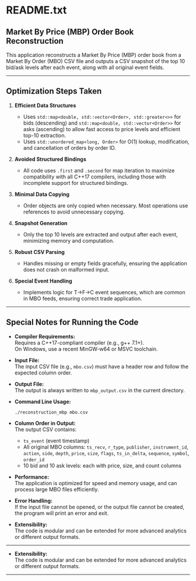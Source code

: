 # README.txt

## Market By Price (MBP) Order Book Reconstruction

This application reconstructs a Market By Price (MBP) order book from a Market By Order (MBO) CSV file and outputs a CSV snapshot of the top 10 bid/ask levels after each event, along with all original event fields.

---

## Optimization Steps Taken

1. **Efficient Data Structures**
   - Uses `std::map<double, std::vector<Order>, std::greater<>>` for bids (descending) and `std::map<double, std::vector<Order>>` for asks (ascending) to allow fast access to price levels and efficient top-10 extraction.
   - Uses `std::unordered_map<long, Order>` for O(1) lookup, modification, and cancellation of orders by order ID.

2. **Avoided Structured Bindings**
   - All code uses `.first` and `.second` for map iteration to maximize compatibility with all C++17 compilers, including those with incomplete support for structured bindings.

3. **Minimal Data Copying**
   - Order objects are only copied when necessary. Most operations use references to avoid unnecessary copying.

4. **Snapshot Generation**
   - Only the top 10 levels are extracted and output after each event, minimizing memory and computation.

5. **Robust CSV Parsing**
   - Handles missing or empty fields gracefully, ensuring the application does not crash on malformed input.

6. **Special Event Handling**
   - Implements logic for T->F->C event sequences, which are common in MBO feeds, ensuring correct trade application.

---

## Special Notes for Running the Code

- **Compiler Requirements:**  
  Requires a C++17-compliant compiler (e.g., g++ 7.1+).  
  On Windows, use a recent MinGW-w64 or MSVC toolchain.

- **Input File:**  
  The input CSV file (e.g., `mbo.csv`) must have a header row and follow the expected column order.

- **Output File:**  
  The output is always written to `mbp_output.csv` in the current directory.

- **Command Line Usage:**  
  ```
  ./reconstruction_mbp mbo.csv
  ```

- **Column Order in Output:**  
  The output CSV contains:
  - `ts_event` (event timestamp)
  - All original MBO columns: `ts_recv`, `r_type`, `publisher`, `instrument_id`, `action`, `side`, `depth`, `price`, `size`, `flags`, `ts_in_delta`, `sequence`, `symbol`, `order_id`
  - 10 bid and 10 ask levels: each with price, size, and count columns

- **Performance:**  
  The application is optimized for speed and memory usage, and can process large MBO files efficiently.

- **Error Handling:**  
  If the input file cannot be opened, or the output file cannot be created, the program will print an error and exit.

- **Extensibility:**  
  The code is modular and can be extended for more advanced analytics or different output formats.

---



- **Extensibility:**  
  The code is modular and can be extended for more advanced analytics or different output formats.

---
